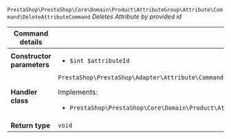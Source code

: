 `PrestaShop\PrestaShop\Core\Domain\Product\AttributeGroup\Attribute\Command\DeleteAttributeCommand`
_Deletes Attribute by provided id_

| Command details            |    |
| -------------------------- | -- |
| **Constructor parameters** | <ul> <li>`$int $attributeId`</li> </ul> |
| **Handler class**          | `PrestaShop\PrestaShop\Adapter\Attribute\CommandHandler\DeleteAttributeHandler`  <p> Implements: </p> <ul>  <li>`PrestaShop\PrestaShop\Core\Domain\Product\AttributeGroup\Attribute\CommandHandler\DeleteAttributeHandlerInterface`</li>  |
| **Return type** |  `void`  |
